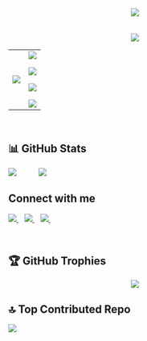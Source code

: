 
 
<div align= "center">
  <img src="https://readme-typing-svg.demolab.com?font=Microma&weight=700&size=30&duration=1000&pause=1500&center=true&vCenter=true&width=500&color=a9d8ff&height=100&lines=Hi++there++%F0%9F%91%8B+.+.+.;I'm+Hamad+Ahmad+Ansari+.+.+.;Checkout+my+Github+Profile+%E2%9D%A4%EF%B8%8F">
</div>
<br>
<br>

<div align= "center">
  <img src="https://readme-typing-svg.demolab.com?font=Microma&weight=700&size=25&duration=1000&pause=1000000&center=true&vCenter=true&width=500&color=c0c0c0&height=100&lines=My+Tech+Stack...">
</div>


 <p>
 <table>
    <tr>
      <td>
        <img src="https://github-readme-stats.vercel.app/api/top-langs/?username=Hamad-A-Ansari&layout=donut-vertical&theme=tokyonight&bg_color=00000000&hide_border=true&langs_count=8&size_weight=0.6&count_weight=0.4">
      </td>
      <td>
        <img src="https://go-skill-icons.vercel.app/api/icons?i=c,cpp,java,javascript,typescript,html,css,python,react" />
        </p> 
          <img src="https://go-skill-icons.vercel.app/api/icons?i=reactnative,next,expo,nodejs,express,tailwind,websocket,socketio,clerk" />
        </p>
          <img src="https://go-skill-icons.vercel.app/api/icons?i=jwt,arcjet,api,mysql,postgres,mongodb,appwrite,aws,gcp" />
        </p>
        <img src="https://go-skill-icons.vercel.app/api/icons?i=supabase,render,vercel,netlify,git,github,docker,postman,jira" />     
      </td>
    </tr>
  </table>


<br>

## 📊 GitHub Stats

<p align="left">
  <img src="https://github-readme-stats.vercel.app/api?username=Hamad-A-Ansari&theme=dark#gh-light-mode-only&hide_border=false&include_all_commits=true&count_private=true&rank_icon=github&card_width=400" style="margin-right: 20px;" /> &nbsp;&nbsp;&nbsp;&nbsp;
  <img src="https://nirzak-streak-stats.vercel.app/?user=Hamad-A-Ansari&theme=dark#gh-dark-mode-only&hide_border=false&card_width=400" />
</p>


<h2>Connect with me</h2>
<p align = "left">
  <a href = "https://www.linkedin.com/in/hamad-a-ansari/">
    <img src="https://go-skill-icons.vercel.app/api/icons?i=linkedin" />
  </a>&nbsp;&nbsp;
  <a href="mailto:hamad.ansarif90@gmail.com">
    <img src="https://go-skill-icons.vercel.app/api/icons?i=gmail" />
  </a>&nbsp;&nbsp;
  <a href = "https://www.instagram.com/hamad._.ansari/">
    <img src="https://go-skill-icons.vercel.app/api/icons?i=instagram" />
  </a>&nbsp;&nbsp;&nbsp;&nbsp;
</p> 
<br>

## 🏆 GitHub Trophies
<div align="center">

  <img src="https://github-profile-trophy.vercel.app/?username=Hamad-A-Ansari&theme=default_repocard&no-frame=false&no-bg=false&margin-w=4" />
</div>

## 🔝 Top Contributed Repo
<div>

  <img src="https://github-contributor-stats.vercel.app/api?username=Hamad-A-Ansari&limit=5&theme=dark&combine_all_yearly_contributions=true" />
</div>
  <br><br>



<!-- Proudly created with GPRM ( https://gprm.itsvg.in ) -->

<!--
**Hamad-A-Ansari/Hamad-A-Ansari** is a ✨ _special_ ✨ repository because its `README.md` (this file) appears on your GitHub profile.

Here are some ideas to get you started:

- 🔭 I’m currently working on ...
- 🌱 I’m currently learning ...
- 👯 I’m looking to collaborate on ...
- 🤔 I’m looking for help with ...
- 💬 Ask me about ...
- 📫 How to reach me: ...
- 😄 Pronouns: ...
- ⚡ Fun fact: ...
-->
